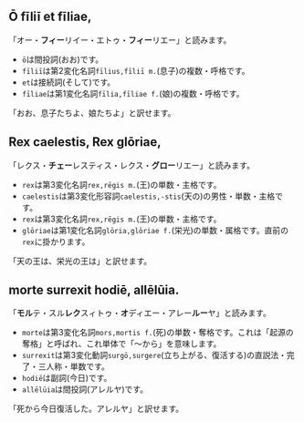 ## Ō fīliī et fīliae,
「オー・**フィー**リイー・エトゥ・**フィー**リエー」と読みます。

- `ō`は間投詞(おお)です。
- `fīliī`は第2変化名詞`fīlius,fīliī m.`(息子)の複数・呼格です。
- `et`は接続詞(そして)です。
- `fīliae`は第1変化名詞`fīlia,fīliae f.`(娘)の複数・呼格です。

「おお、息子たちよ、娘たちよ」と訳せます。

## Rex caelestis, Rex glōriae,
「レクス・**チェー**レスティス・レクス・**グロー**リエー」と読みます。

- `rex`は第3変化名詞`rex,rēgis m.`(王)の単数・主格です。
- `caelestis`は第3変化形容詞`caelestis,-stis`(天の)の男性・単数・主格です。
- `rex`は第3変化名詞`rex,rēgis m.`(王)の単数・主格です。
- `glōriae`は第1変化名詞`glōria,glōriae f.`(栄光)の単数・属格です。直前の`rex`に掛かります。

「天の王は、栄光の王は」と訳せます。

## morte surrexit hodiē, allēlūia.
「**モル**テ・スル**レク**スィトゥ・**オ**ディエー・アレー**ルー**ヤ」と読みます。

- `morte`は第3変化名詞`mors,mortis f.`(死)の単数・奪格です。これは「起源の奪格」と呼ばれ、これ単体で「〜から」を意味します。
- `surrexit`は第3変化動詞`surgō,surgere`(立ち上がる、復活する)の直説法・完了・三人称・単数です。
- `hodiē`は副詞(今日)です。
- `allēlūia`は間投詞(アレルヤ)です。

「死から今日復活した。アレルヤ」と訳せます。
